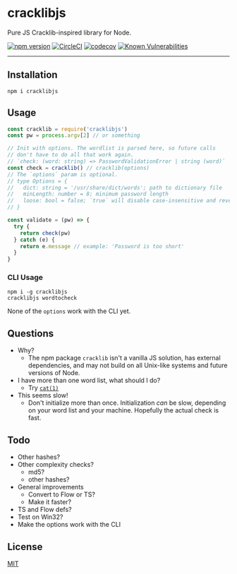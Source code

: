 # cracklibjs

Pure JS Cracklib-inspired library for Node.

[![npm version](https://img.shields.io/npm/v/cracklibjs.svg)](https://npm.im/cracklibjs) [![CircleCI](https://circleci.com/gh/zacanger/cracklibjs.svg?style=svg)](https://circleci.com/gh/zacanger/cracklibjs) [![codecov](https://codecov.io/gh/zacanger/cracklibjs/branch/master/graph/badge.svg)](https://codecov.io/gh/zacanger/cracklibjs) [![Known Vulnerabilities](https://snyk.io/test/github/zacanger/cracklibjs/badge.svg?targetFile=package.json)](https://snyk.io/test/github/zacanger/cracklibjs?targetFile=package.json)

--------

## Installation

`npm i cracklibjs`

## Usage

```javascript
const cracklib = require('cracklibjs')
const pw = process.argv[2] // or something

// Init with options. The wordlist is parsed here, so future calls
// don't have to do all that work again.
// `check: (word: string) => PasswordValidationError | string (word)`
const check = cracklib() // cracklib(options)
// The `options` param is optional.
// type Options = {
//   dict: string = '/usr/share/dict/words'; path to dictionary file
//   minLength: number = 8; minimum password length
//   loose: bool = false; `true` will disable case-insensitive and reversed checks
// }

const validate = (pw) => {
  try {
    return check(pw)
  } catch (e) {
    return e.message // example: 'Password is too short'
  }
}
```

### CLI Usage

```
npm i -g cracklibjs
cracklibjs wordtocheck
```

None of the `options` work with the CLI yet.

## Questions

* Why?
  * The npm package `cracklib` isn't a vanilla JS solution, has external
    dependencies, and may not build on all Unix-like systems and future versions
    of Node.
* I have more than one word list, what should I do?
  * Try [`cat(1)`](https://www.mankier.com/1/cat)
* This seems slow!
  * Don't initialize more than once. Initialization _can_ be slow, depending on
    your word list and your machine. Hopefully the actual check is fast.

## Todo

* Other hashes?
* Other complexity checks?
  * md5?
  * other hashes?
* General improvements
  * Convert to Flow or TS?
  * Make it faster?
* TS and Flow defs?
* Test on Win32?
* Make the options work with the CLI

## License

[MIT](./LICENSE.md)
